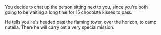 You decide to chat up the person sitting next to you, since you're both
going to be waiting a long time for 15 chocolate kisses to pass.

He tells you he's headed past the flaming tower, over the horizon, to camp nutella.
There he will carry out a very special mission.